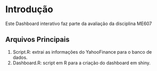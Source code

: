# Introdução

Este Dashboard interativo faz parte da avaliação da disciplina ME607  


## Arquivos Principais

1. Script.R: extrai as informações do YahooFinance para o banco de dados.
2. Dashboard.R: script em R para a criação do dashboard em shiny.


